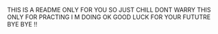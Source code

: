 THIS IS A README ONLY FOR YOU SO JUST CHILL DONT WARRY THIS ONLY FOR PRACTING I M DOING OK GOOD LUCK FOR YOUR FUTUTRE BYE BYE !!
